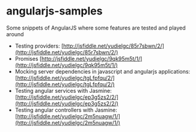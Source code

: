 # angularjs-samples

Some snippets of AngularJS where some features are tested and played around

- Testing providers: [http://jsfiddle.net/yudielgc/85r7sbwn/2/](http://jsfiddle.net/yudielgc/85r7sbwn/2/)
- Promises [http://jsfiddle.net/yudielgc/9qk95m5t/1/](http://jsfiddle.net/yudielgc/9qk95m5t/1/)
- Mocking server dependencies in javascript and angularjs applications: [http://jsfiddle.net/yudielgc/tgLfpfqu/2/](http://jsfiddle.net/yudielgc/tgLfpfqu/2/)
- Testing angular services with Jasmine: [http://jsfiddle.net/yudielgc/ep3g5zs2/2/](http://jsfiddle.net/yudielgc/ep3g5zs2/2/)
- Testing angular controllers with Jasmine: [http://jsfiddle.net/yudielgc/2m5nuagw/1/](http://jsfiddle.net/yudielgc/2m5nuagw/1/)